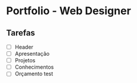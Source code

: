 # Portfolio - Web Designer

## Tarefas

- [ ] Header
- [ ] Apresentação
- [ ] Projetos
- [ ] Conhecimentos
- [ ] Orçamento
test
